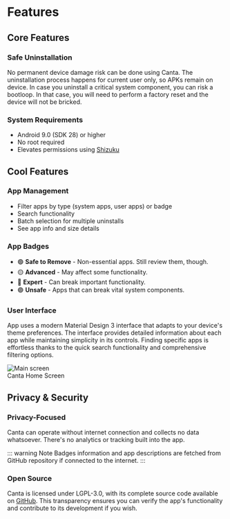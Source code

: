 # Features

## Core Features

### Safe Uninstallation
No permanent device damage risk can be done using Canta. The uninstallation process happens for current user
only, so APKs remain on device. In case you uninstall a critical system component, you can risk a bootloop.
In that case, you will need to perform a factory reset and the device will not be bricked.

### System Requirements
* Android 9.0 (SDK 28) or higher
* No root required
* Elevates permissions using [Shizuku](https://shizuku.rikka.app/)

## Cool Features

### App Management
* Filter apps by type (system apps, user apps) or badge
* Search functionality
* Batch selection for multiple uninstalls
* See app info and size details

### App Badges
* 🟢 **Safe to Remove** - Non-essential apps. Still review them, though.
* 🟡 **Advanced** - May affect some functionality.
* 🔴 **Expert** - Can break important functionality.
* 🟣 **Unsafe** - Apps that can break vital system components.

### User Interface
App uses a modern Material Design 3 interface that adapts to your device's theme preferences.
The interface provides detailed information about each app while maintaining simplicity in its controls.
Finding specific apps is effortless thanks to the quick search functionality and comprehensive filtering options.

<div class="screenshot-container">
  <img src="/images/phoneScreenshots/screenshot-main.png" alt="Main screen" class="phone-screenshot">
  <div class="screenshot-caption">
      Canta Home Screen
  </div>
</div>

## Privacy & Security

### Privacy-Focused
Canta can operate without internet connection and collects no data whatsoever.
There's no analytics or tracking built into the app.

::: warning Note
Badges information and app descriptions are fetched from GitHub repository if connected to the internet.
:::

### Open Source
Canta is licensed under LGPL-3.0, with its complete source code available on [GitHub](https://github.com/samolego/Canta). This transparency ensures you can verify the app's functionality and contribute to its development if you wish.
